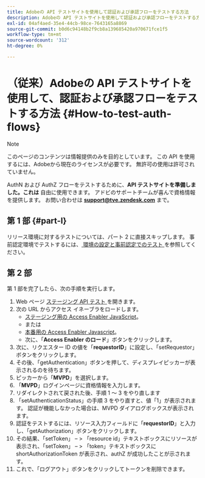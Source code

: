 ```yaml
---
title: Adobeの API テストサイトを使用して認証および承認フローをテストする方法
description: Adobeの API テストサイトを使用して認証および承認フローをテストする方法
exl-id: 04af4aed-35e4-44cb-98ce-7643165a8869
source-git-commit: b0d6c94148b2f9cb8a139685420a970671fce1f5
workflow-type: tm+mt
source-wordcount: '312'
ht-degree: 0%

---
```


# （従来）Adobeの API テストサイトを使用して、認証および承認フローをテストする方法 {#How-to-test-auth-flows}

>[!NOTE]
>
>このページのコンテンツは情報提供のみを目的としています。 この API を使用するには、Adobeから現在のライセンスが必要です。 無許可の使用は許可されていません。

AuthN および AuthZ フローをテストするために、**API テストサイトを準備しました。これは** 自由に使用できます。 アドビのサポートチームが喜んで資格情報を提供します。 お問い合わせは **support@tve.zendesk.com** まで。


## 第 1 部 {#part-I}

リリース環境に対するテストについては、パート 2 に直接スキップします。  事前認定環境でテストするには、[ 環境の設定と事前認定でのテスト ](/help/authentication/notes-technical/environments/setting-up-your-environment-and-testing-in-prequal.md) を参照してください。

## 第 2 部

第 1 部を完了したら、次の手順を実行します。


1. Web ページ [ ステージング API テスト ](https://sp.auth-staging.adobe.com/apitest/api.html) を開きます。
1. 次の URL からアクセス イネーブラをロードします。
   * [ ステージング用の Access Enabler JavaScript](https://entitlement.auth-staging.adobe.com/entitlement/js/AccessEnabler.js)。
   * または
   * [ 本番用の Access Enabler Javascript](https://entitlement.auth.adobe.com/entitlement/js/AccessEnabler.js)。
   * 次に、「**Access Enabler のロード**」ボタンをクリックします。
1. 次に、リクエスター ID の値を「**requestorID**」に設定し、「setRequestor」ボタンをクリックします。
1. その後、「getAuthentication」ボタンを押して、ディスプレイピッカーが表示されるのを待ちます。
1. ピッカーから「**MVPD**」を選択します。
1. 「**MVPD**」ログインページに資格情報を入力します。
1. リダイレクトされて戻された後、手順 1 ～ 3 をやり直します
1. 「setAuthenticationStatus」の手順 3 をやり直すと、値「1」が表示されます。 認証が機能しなかった場合は、MVPD ダイアログボックスが表示されます。
1. 認証をテストするには、リソース入力フィールドに「**requestorID**」と入力し、「getAuthorization」ボタンをクリックします。
1. その結果、「setToken」 – \> 「resource id」テキストボックスにリソースが表示され、「setToken」 – \> 「token」テキストボックスに shortAuthorizationToken が表示され、authZ が成功したことが示されます。
1. これで、「ログアウト」ボタンをクリックしてトークンを削除できます。

